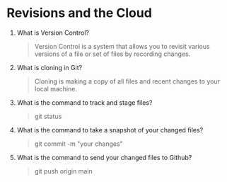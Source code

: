 # Revisions and the Cloud

1. What is Version Control?
   > Version Control is a system that allows you to revisit various versions of a file or set of files by recording changes.
2. What is cloning in Git?
   > Cloning is making a copy of all files and recent changes to your local machine.
3. What is the command to track and stage files?
   > git status
4. What is the command to take a snapshot of your changed files?
   > git commit -m "your changes"
5. What is the command to send your changed files to Github?
   >git push origin main
